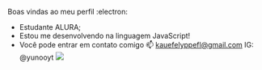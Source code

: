 Boas vindas ao meu perfil :electron:
- Estudante ALURA;
- Estou me desenvolvendo na linguagem JavaScript!
- Você pode entrar em contato comigo 📫
kauefelyppefl@gmail.com
IG: @yunooyt
![](https://gist.github.com/brudnak/32733920b48d8aac9df7f20ffe375383/raw/fc87e0b765992a16210fd76e3efb6a36c9c42641/bongo-cat.gif)
